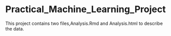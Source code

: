 # Practical_Machine_Learning_Project

This project contains two files,Analysis.Rmd and Analysis.html to describe the data.

